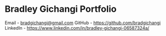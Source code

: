 # Bradley Gichangi Portfolio

Email - bradgichangi@gmail.com
GitHub - https://github.com/bradgichangi
LinkedIn - https://www.linkedin.com/in/bradley-gichangi-06587324a/

